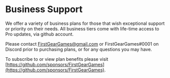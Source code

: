 # Business Support

We offer a variety of business plans for those that wish exceptional support or priority on their needs. All business tiers come with life-time access to Pro updates, via github account.

Please contact FirstGearGames@gmail.com or FirstGearGames#0001 on Discord prior to purchasing plans, or for any questions you may have.

To subscribe to or view plan benefits please visit [https://github.com/sponsors/FirstGearGames](https://github.com/sponsors/FirstGearGames).

